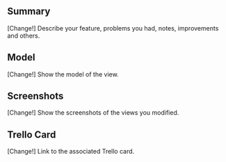 ## Summary
[Change!] Describe your feature, problems you had, notes, improvements and others.

## Model
[Change!] Show the model of the view.

## Screenshots
[Change!] Show the screenshots of the views you modified.

## Trello Card
[Change!] Link to the associated Trello card.

